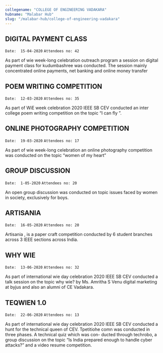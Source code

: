 ```yaml
---
collegename: "COLLEGE OF ENGINEERING VADAKARA"
hubname: "Malabar Hub"
slug: "/malabar-hub/college-of-engineering-vadakara"
---
```


## DIGITAL PAYMENT CLASS
```Date:  15-04-2020```
```Attendees no: 42```


As part of wie week-long celebration outreach program a session on digital payment class for kudumbashree was conducted. The session mainly concentrated online payments, net banking and online money transfer 


## POEM WRITING COMPETITION
```Date:  12-03-2020```
```Attendees no: 35```


As part of WiE week celebration 2020 IEEE SB CEV conducted an inter college poem writing competition on the topic “I can fly ”.



## ONLINE PHOTOGRAPHY COMPETITION
```Date:  19-03-2020```
```Attendees no: 17```

As part of wie week-long celebration an online photography competition was conducted on the topic “women of my heart”




## GROUP DISCUSSION
```Date:  1-05-2020```
```Attendees no: 20```

An open group discussion was conducted on topic issues faced by women in society, exclusively for boys.



## ARTISANIA

```Date:  16-05-2020```
```Attendees no: 20```


Artisania , is a paper craft competition conducted by 6 student branches across 3 IEEE sections across India. 


## WHY WIE

```Date:  13-06-2020```
```Attendees no: 32```


As part of international wie day celebration 2020 IEEE SB CEV conducted a talk session on the topic why wie? by Ms. Amritha S Venu digital marketing at byjus and also an alumni of CE Vadakara.


## TEQWIEN 1.0

```Date:  22-06-2020```
```Attendees no: 13```


As part of international wie day celebration 2020 IEEE SB CEV conducted a hunt for the technical queen of CEV. Tpetitiohe comn was conducted in three phases. A technical quiz which was con- ducted through techrobo, a group discussion on the topic “Is India prepared enough to handle cyber attacks?” and a video resume competition.